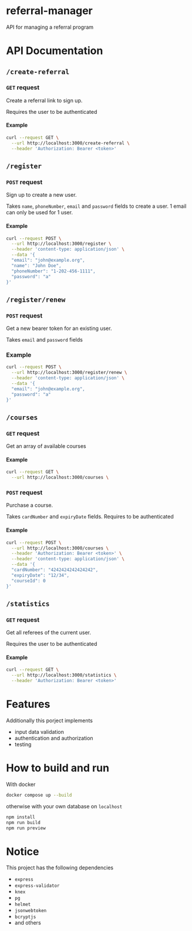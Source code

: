 # referral-manager

API for managing a referral program

# API Documentation

## `/create-referral`

### `GET` request

Create a referral link to sign up.

Requires the user to be authenticated

#### Example

```bash
curl --request GET \
  --url http://localhost:3000/create-referral \
  --header 'Authorization: Bearer <token>'
```

## `/register`

### `POST` request

Sign up to create a new user.

Takes `name`, `phoneNumber`, `email` and `password` fields to create a user.
1 email can only be used for 1 user.

#### Example

```bash
curl --request POST \
  --url http://localhost:3000/register \
  --header 'content-type: application/json' \
  --data '{
  "email": "john@example.org",
  "name": "John Doe",
  "phoneNumber": "1-202-456-1111",
  "password": "a"
}'
```

## `/register/renew`

### `POST` request

Get a new bearer token for an existing user.

Takes `email` and `password` fields

### Example

```bash
curl --request POST \
  --url http://localhost:3000/register/renew \
  --header 'content-type: application/json' \
  --data '{
  "email": "john@example.org",
  "password": "a"
}'
```

## `/courses`

### `GET` request

Get an array of available courses

#### Example

```bash
curl --request GET \
  --url http://localhost:3000/courses \
```

### `POST` request

Purchase a course.

Takes `cardNumber` and `expiryDate` fields. Requires to be authenticated

#### Example

```bash
curl --request POST \
  --url http://localhost:3000/courses \
  --header 'Authorization: Bearer <token>' \
  --header 'content-type: application/json' \
  --data '{
  "cardNumber": "4242424242424242",
  "expiryDate": "12/34",
  "courseId": 0
}'
```

## `/statistics`

### `GET` request

Get all referees of the current user.

Requires the user to be authenticated

#### Example

```bash
curl --request GET \
  --url http://localhost:3000/statistics \
  --header 'Authorization: Bearer <token>'
```

# Features

Additionally this porject implements

- input data validation
- authentication and authorization
- testing

# How to build and run

With docker

```bash
docker compose up --build
```

otherwise with your own database on `localhost`

```bash
npm install
npm run build
npm run preview
```

# Notice

This project has the following dependencies

- `express`
- `express-validator`
- `knex`
- `pg`
- `helmet`
- `jsonwebtoken`
- `bcryptjs`
- and others
